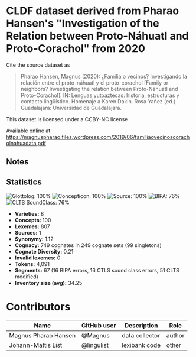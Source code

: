 # CLDF dataset derived from Pharao Hansen's "Investigation of the Relation between Proto-Náhuatl and Proto-Corachol" from 2020

Cite the source dataset as

> Pharao Hansen, Magnus (2020): ¿Familia o vecinos? Investigando la relación entre el proto-náhuatl y el proto-corachol [Family or neighbors? Investigating the relation between Proto-Náhuatl and Proto-Corachol]. IN: Lenguas yutoaztecas: historia, estructuras y contacto lingüístico. Homenaje a Karen Dakin. Rosa Yañez (ed.) Guadalajara: Universidad de Guadalajara.

This dataset is licensed under a CCBY-NC license

Available online at https://magnuspharao.files.wordpress.com/2019/06/familiaovecinoscoracholnahuadata.pdf

## Notes





## Statistics


![Glottolog: 100%](https://img.shields.io/badge/Glottolog-100%25-brightgreen.svg "Glottolog: 100%")
![Concepticon: 100%](https://img.shields.io/badge/Concepticon-100%25-brightgreen.svg "Concepticon: 100%")
![Source: 100%](https://img.shields.io/badge/Source-100%25-brightgreen.svg "Source: 100%")
![BIPA: 76%](https://img.shields.io/badge/BIPA-76%25-yellow.svg "BIPA: 76%")
![CLTS SoundClass: 76%](https://img.shields.io/badge/CLTS%20SoundClass-76%25-yellow.svg "CLTS SoundClass: 76%")

- **Varieties:** 8
- **Concepts:** 100
- **Lexemes:** 807
- **Sources:** 1
- **Synonymy:** 1.12
- **Cognacy:** 749 cognates in 249 cognate sets (99 singletons)
- **Cognate Diversity:** 0.21
- **Invalid lexemes:** 0
- **Tokens:** 4,091
- **Segments:** 67 (16 BIPA errors, 16 CTLS sound class errors, 51 CLTS modified)
- **Inventory size (avg):** 34.25

# Contributors

Name | GitHub user | Description | Role
--- | --- | --- | ---
Magnus Pharao Hansen | @Magnus | data collector | author
Johann-Mattis List | @lingulist | lexibank code | other


